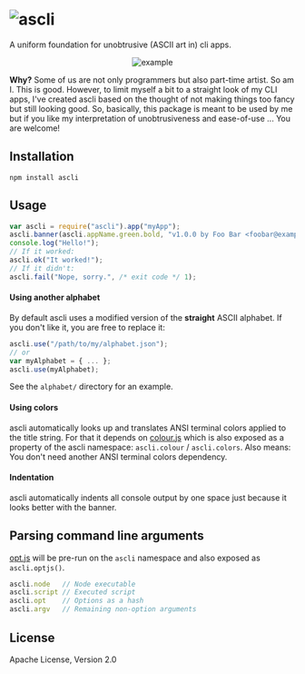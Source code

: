 ![ascli](https://raw.github.com/dcodeIO/ascli/master/ascli.png)
=====
A uniform foundation for unobtrusive (ASCII art in) cli apps.

<p align="center">
    <img src="https://raw.github.com/dcodeIO/ascli/master/example.png" alt="example" />
</p>

**Why?** Some of us are not only programmers but also part-time artist. So am I. This is good. However, to limit myself
a bit to a straight look of my CLI apps, I've created ascli based on the thought of not making things too fancy but
still looking good. So, basically, this package is meant to be used by me but if you like my interpretation of
unobtrusiveness and ease-of-use ... You are welcome!

Installation
------------
`npm install ascli`

Usage
-----
```js
var ascli = require("ascli").app("myApp");
ascli.banner(ascli.appName.green.bold, "v1.0.0 by Foo Bar <foobar@example.com>");
console.log("Hello!");
// If it worked:
ascli.ok("It worked!");
// If it didn't:
ascli.fail("Nope, sorry.", /* exit code */ 1);
```

#### Using another alphabet
By default ascli uses a modified version of the **straight** ASCII alphabet. If you don't like it, you are free to
replace it:

```js
ascli.use("/path/to/my/alphabet.json");
// or
var myAlphabet = { ... };
ascli.use(myAlphabet);
```

See the `alphabet/` directory for an example.

#### Using colors
ascli automatically looks up and translates ANSI terminal colors applied to the title string. For that it depends on
[colour.js](https://github.com/dcodeIO/colour.js) which is also exposed as a property of the ascli namespace:
`ascli.colour` / `ascli.colors`. Also means: You don't need another ANSI terminal colors dependency.

#### Indentation
ascli automatically indents all console output by one space just because it looks better with the banner.

Parsing command line arguments
------------------------------
[opt.js](https://github.com/dcodeIO/opt.js) will be pre-run on the `ascli` namespace and also exposed as `ascli.optjs()`.
```js
ascli.node   // Node executable
ascli.script // Executed script
ascli.opt    // Options as a hash
ascli.argv   // Remaining non-option arguments
```

License
-------
Apache License, Version 2.0
